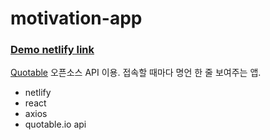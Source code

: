 # motivation-app


### [Demo netlify link](https://choi-motivation.netlify.app/)

[Quotable](https://github.com/lukePeavey/quotable) 오픈소스 API 이용. 접속할 때마다 명언 한 줄 보여주는 앱.

- netlify
- react
- axios
- quotable.io api
